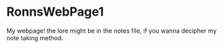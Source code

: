 # RonnsWebPage1
My webpage! the lore might be in the notes file, if you wanna decipher my note taking method.